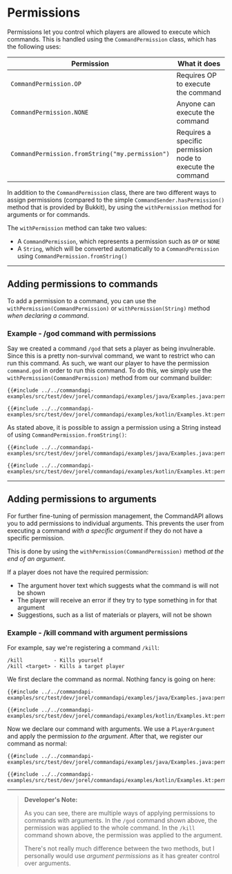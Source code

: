 # Permissions

Permissions let you control which players are allowed to execute which commands. This is handled using the `CommandPermission` class, which has the following uses:

| Permission                                      | What it does                                               |
| ----------------------------------------------- | ---------------------------------------------------------- |
| `CommandPermission.OP`                          | Requires OP to execute the command                         |
| `CommandPermission.NONE`                        | Anyone can execute the command                             |
| `CommandPermission.fromString("my.permission")` | Requires a specific permission node to execute the command |

In addition to the `CommandPermission` class, there are two different ways to assign permissions (compared to the simple `CommandSender.hasPermission()` method that is provided by Bukkit), by using the `withPermission` method for arguments or for commands.

The `withPermission` method can take two values:

- A `CommandPermission`, which represents a permission such as `OP` or `NONE`
- A `String`, which will be converted automatically to a `CommandPermission` using `CommandPermission.fromString()`

-----

## Adding permissions to commands

To add a permission to a command, you can use the `withPermission(CommandPermission)` or `withPermission(String)` method _when declaring a command_.

<div class="example">

### Example - /god command with permissions

Say we created a command `/god` that sets a player as being invulnerable. Since this is a pretty non-survival command, we want to restrict who can run this command. As such, we want our player to have the permission `command.god` in order to run this command. To do this, we simply use the `withPermission(CommandPermission)` method from our command builder:

<div class="multi-pre">

```java,Java
{{#include ../../commandapi-examples/src/test/dev/jorel/commandapi/examples/java/Examples.java:permissions}}
```

```kotlin,Kotlin
{{#include ../../commandapi-examples/src/test/dev/jorel/commandapi/examples/kotlin/Examples.kt:permissions}}
```

</div>

As stated above, it is possible to assign a permission using a String instead of using `CommandPermission.fromString()`:

<div class="multi-pre">

```java,Java
{{#include ../../commandapi-examples/src/test/dev/jorel/commandapi/examples/java/Examples.java:permissions2}}
```

```kotlin,Kotlin
{{#include ../../commandapi-examples/src/test/dev/jorel/commandapi/examples/kotlin/Examples.kt:permissions2}}
```

</div>

</div>

-----

## Adding permissions to arguments

For further fine-tuning of permission management, the CommandAPI allows you to add permissions to individual arguments. This prevents the user from executing a command _with a specific argument_ if they do not have a specific permission.

This is done by using the `withPermission(CommandPermission)` method _at the end of an argument_.

If a player does not have the required permission:

- The argument hover text which suggests what the command is will not be shown
- The player will receive an error if they try to type something in for that argument
- Suggestions, such as a list of materials or players, will not be shown

<div class="example">

### Example - /kill command with argument permissions

For example, say we're registering a command `/kill`:

```mccmd
/kill          - Kills yourself
/kill <target> - Kills a target player
```

We first declare the command as normal. Nothing fancy is going on here:

<div class="multi-pre">

```java,Java
{{#include ../../commandapi-examples/src/test/dev/jorel/commandapi/examples/java/Examples.java:permissions3_1}}
```

```kotlin,Kotlin
{{#include ../../commandapi-examples/src/test/dev/jorel/commandapi/examples/kotlin/Examples.kt:permissions3_1}}
```

</div>

Now we declare our command with arguments. We use a `PlayerArgument` and apply the permission _to the argument_. After that, we register our command as normal:

<div class="multi-pre">

```java,Java
{{#include ../../commandapi-examples/src/test/dev/jorel/commandapi/examples/java/Examples.java:permissions3_2}}
```

```kotlin,Kotlin
{{#include ../../commandapi-examples/src/test/dev/jorel/commandapi/examples/kotlin/Examples.kt:permissions3_2}}
```

</div>

</div>

-----

> **Developer's Note:**
>
> As you can see, there are multiple ways of applying permissions to commands with arguments. In the `/god` command shown above, the permission was applied to the whole command. In the `/kill` command shown above, the permission was applied to the argument.
>
> There's not really much difference between the two methods, but I personally would use _argument permissions_ as it has greater control over arguments.
